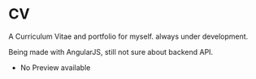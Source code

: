 # CV

A Curriculum Vitae and portfolio for myself. always under development.

Being made with AngularJS, still not sure about backend API.

- No Preview available
